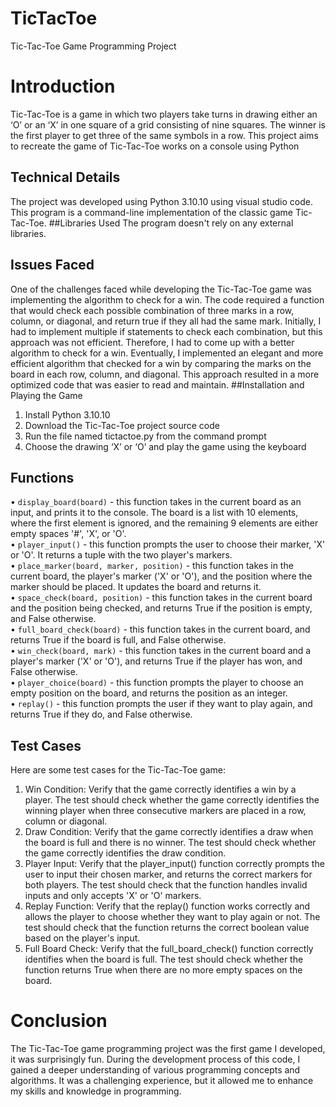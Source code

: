 # TicTacToe
Tic-Tac-Toe Game Programming Project

# Introduction
Tic-Tac-Toe is a game in which two players take turns in drawing either an ‘O’ or an ‘X’ in one square of a grid consisting of nine squares. The winner is the first player to get three of the same symbols in a row. This project aims to recreate the game of Tic-Tac-Toe works on a console using Python

## Technical Details
The project was developed using Python 3.10.10 using visual studio code. This program is a command-line implementation of the classic game Tic-Tac-Toe.
##Libraries Used 
The program doesn't rely on any external libraries.
## Issues Faced
One of the challenges faced while developing the Tic-Tac-Toe game was implementing the algorithm to check for a win. The code required a function that would check each possible combination of three marks in a row, column, or diagonal, and return true if they all had the same mark. Initially, I had to implement multiple if statements to check each combination, but this approach was not efficient. Therefore, I had to come up with a better algorithm to check for a win. Eventually, I implemented an elegant and more efficient algorithm that checked for a win by comparing the marks on the board in each row, column, and diagonal. This approach resulted in a more optimized code that was easier to read and maintain.
##Installation and Playing the Game
1.	Install Python 3.10.10
2.	Download the Tic-Tac-Toe project source code
3.	Run the file named tictactoe.py from the command prompt
4.	Choose the drawing ‘X’ or ‘O’ and play the game using the keyboard 

## Functions
• `display_board(board)` - this function takes in the current board as an input, and prints it to the console. The board is a list with 10 elements, where the first element is ignored, and the remaining 9 elements are either empty spaces '#', 'X', or 'O'. <br />
•	`player_input()` - this function prompts the user to choose their marker, 'X' or 'O'. It returns a tuple with the two player's markers.<br />
•	`place_marker(board, marker, position)` - this function takes in the current board, the player's marker ('X' or 'O'), and the position where the marker should be placed. It updates the board and returns it.<br />
•	`space_check(board, position)` - this function takes in the current board and the position being checked, and returns True if the position is empty, and False otherwise.<br />
•	`full_board_check(board)` - this function takes in the current board, and returns True if the board is full, and False otherwise.<br />
•	`win_check(board, mark)` - this function takes in the current board and a player's marker ('X' or 'O'), and returns True if the player has won, and False otherwise.<br />
•	`player_choice(board)` - this function prompts the player to choose an empty position on the board, and returns the position as an integer.<br />
•	`replay()` - this function prompts the user if they want to play again, and returns True if they do, and False otherwise.<br />
## Test Cases
Here are some test cases for the Tic-Tac-Toe game:
1.	Win Condition: Verify that the game correctly identifies a win by a player. The test should check whether the game correctly identifies the winning player when three consecutive markers are placed in a row, column or diagonal.
2.	Draw Condition: Verify that the game correctly identifies a draw when the board is full and there is no winner. The test should check whether the game correctly identifies the draw condition.
3.	Player Input: Verify that the player_input() function correctly prompts the user to input their chosen marker, and returns the correct markers for both players. The test should check that the function handles invalid inputs and only accepts 'X' or 'O' markers.
4.	Replay Function: Verify that the replay() function works correctly and allows the player to choose whether they want to play again or not. The test should check that the function returns the correct boolean value based on the player's input.
5.	Full Board Check: Verify that the full_board_check() function correctly identifies when the board is full. The test should check whether the function returns True when there are no more empty spaces on the board.


# Conclusion
The Tic-Tac-Toe game programming project was the first game I developed, it was surprisingly fun. During the development process of this code, I gained a deeper understanding of various programming concepts and algorithms. It was a challenging experience, but it allowed me to enhance my skills and knowledge in programming.
